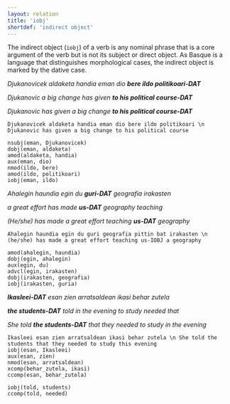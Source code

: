 ```yaml
---
layout: relation
title: 'iobj'
shortdef: 'indirect object'
---
```


The indirect object (`iobj`) of a verb is any nominal phrase that is a core argument of the verb but is not its subject or direct object. 
As Basque is a language that distinguishes morphological cases, the indirect object is marked by the dative case. 

*Djukanovicek aldaketa handia eman dio **bere ildo politikoari-DAT***

*Djukanovic      a big change   has given  **to his political course-DAT***

*Djukanovic has given a big change **to his political course-DAT***

~~~ sdparse
Djukanovicek aldaketa handia eman dio bere ildo politikoari \n Djukanovic has given a big change to his political course 

nsubj(eman, Djukanovicek)
dobj(eman, aldaketa)
amod(aldaketa, handia)
aux(eman, dio)
nmod(ildo, bere)
amod(ildo, politikoari)
iobj(eman, ildo)
~~~


*Ahalegin haundia egin du **guri-DAT** geografia   irakasten* 

*a great effort       has made **us-DAT**  geography  teaching*

*(He/she) has made a great effort teaching **us-DAT** geography*

~~~ sdparse
Ahalegin haundia egin du guri geografia pittin bat irakasten \n (he/she) has made a great effort teaching us-IOBJ a geography 

amod(ahalegin, haundia)
dobj(egin, ahalegin)
aux(egin, du)
advcl(egin, irakasten)
dobj(irakasten, geografia)
iobj(irakasten, guria)
~~~



***Ikasleei-DAT**   esan zien arratsaldean  ikasi  behar zutela* 

***the students-DAT** told   in the evening to study  needed that*

*She told **the students-DAT** that they needed to study in the evening*

~~~ sdparse
Ikasleei esan zien arratsaldean ikasi behar zutela \n She told the students that they needed to study this evening
iobj(esan, Ikasleei)
aux(esan, zien)
nmod(esan, arratsaldean)
xcomp(behar_zutela, ikasi)
ccomp(esan, behar_zutela)

iobj(told, students)
ccomp(told, needed)
~~~
